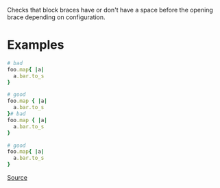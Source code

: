 
Checks that block braces have or don't have a space before the opening
brace depending on configuration.

# Examples

```ruby
# bad
foo.map{ |a|
  a.bar.to_s
}

# good
foo.map { |a|
  a.bar.to_s
}# bad
foo.map { |a|
  a.bar.to_s
}

# good
foo.map{ |a|
  a.bar.to_s
}
```

[Source](http://www.rubydoc.info/gems/rubocop/RuboCop/Cop/Layout/SpaceBeforeBlockBraces)